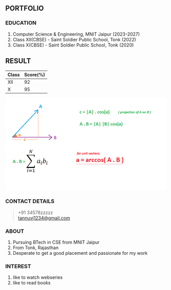 ## **PORTFOLIO**
 
### **EDUCATION**

1. Computer Science & Engineering, MNIT Jaipur             (2023-2027)
2. Class XII(CBSE) - Saint Soldier Public School, Tonk         (2022)
3. Class X(CBSE)  - Saint Soldier Public School, Tonk          (2020)

## **RESULT**

| Class | Score(%) |
|-------|----------|
| XII   |   92     |
|  X    |   95     |

![Not Found](image.png)

### **CONTACT DETAILS**
> +91 34578zzzzz   
> tannuvj1234@gmail.com

### **ABOUT**

1. Pursuing BTech in CSE from MNIT Jaipur
2. From Tonk, Rajasthan
3. Desperate to get a good placement and passionate for my work

### **INTEREST**

1. like to watch webseries 
2. like to read books

